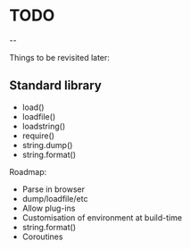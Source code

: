 # TODO
--

Things to be revisited later:

## Standard library

- load()
- loadfile()
- loadstring()
- require()
- string.dump()
- string.format()



Roadmap:

- Parse in browser
- dump/loadfile/etc
- Allow plug-ins
- Customisation of environment at build-time
- string.format()
- Coroutines

